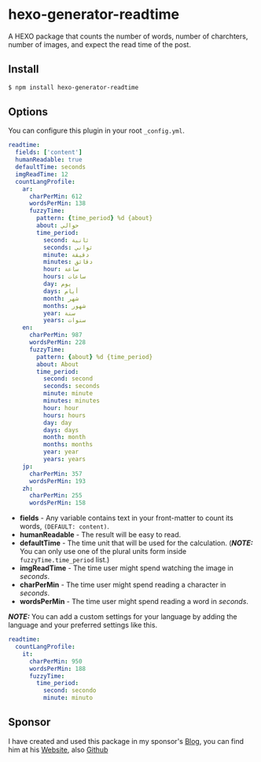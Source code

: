 # hexo-generator-readtime
A HEXO package that counts the number of words, number of charchters, number of images, and expect the read time of the post.

## Install

``` bash
$ npm install hexo-generator-readtime
```

## Options

You can configure this plugin in your root `_config.yml`.

``` yaml
readtime:
  fields: ['content']
  humanReadable: true
  defaultTime: seconds
  imgReadTime: 12
  countLangProfile:
    ar:
      charPerMin: 612
      wordsPerMin: 138
      fuzzyTime:
        pattern: {time_period} %d {about}
        about: حوالي
        time_period:
          second: ثانية
          seconds: ثواني
          minute: دقيقة
          minutes: دقائق
          hour: ساعة
          hours: ساعات
          day: يوم
          days: أيام
          month: شهر
          months: شهور
          year: سنة
          years: سنوات
    en:
      charPerMin: 987
      wordsPerMin: 228
      fuzzyTime:
        pattern: {about} %d {time_period}
        about: About
        time_period:
          second: second
          seconds: seconds
          minute: minute
          minutes: minutes
          hour: hour
          hours: hours
          day: day
          days: days
          month: month
          months: months
          year: year
          years: years
    jp:
      charPerMin: 357
      wordsPerMin: 193
    zh:
      charPerMin: 255
      wordsPerMin: 158
```

- **fields** - Any variable contains text in your front-matter to count its words, `(DEFAULT: content)`.
- **humanReadable** - The result will be easy to read.
- **defaultTime** - The time unit that will be used for the calculation. (***NOTE:*** You can only use one of the plural units form inside `fuzzyTime.time_period` list.)
- **imgReadTime** - The time user might spend watching the image in *seconds*.
- **charPerMin** - The time user might spend reading a character in *seconds*.
- **wordsPerMin** - The time user might spend reading a word in *seconds*.

***NOTE:*** You can add a custom settings for your language by adding the language and your preferred settings like this.

``` yaml
readtime:
  countLangProfile:
    it:
      charPerMin: 950
      wordsPerMin: 188
      fuzzyTime:
        time_period:
          second: secondo
          minute: minuto
```

## Sponsor
I have created and used this package in my sponsor's [Blog](https://blog.richiebartlett.com/), you can find him at his [Website](https://richiebartlett.com/), also [Github](https://github.com/lorezyra)